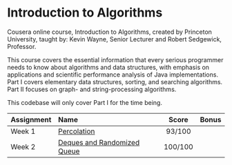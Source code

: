# Introduction to Algorithms

Cousera online course, Introduction to Algorithms, created by Princeton University, taught by: Kevin Wayne, Senior Lecturer and Robert Sedgewick, Professor.

This course covers the essential information that every serious programmer needs to know about algorithms and data structures, with emphasis on applications and scientific performance analysis of Java implementations. Part I covers elementary data structures, sorting, and searching algorithms. Part II focuses on graph- and string-processing algorithms.

This codebase will only cover Part I for the time being.

| Assignment  | Name            |  Score   |  Bonus   |
| :---        | :---            |  :---:   |  :---:   |
| Week 1      | [Percolation](http://coursera.cs.princeton.edu/algs4/assignments/percolation.html)     |  93/100  |
| Week 2      | [Deques and Randomized Queue](http://coursera.cs.princeton.edu/algs4/assignments/queues.html)     |  100/100  |
